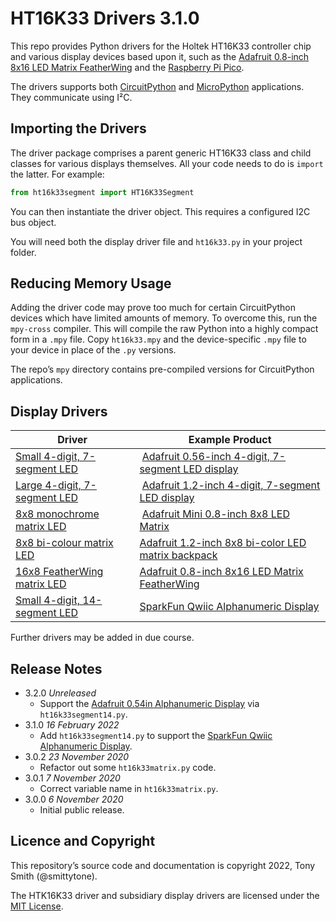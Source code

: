# HT16K33 Drivers 3.1.0 #

This repo provides Python drivers for the Holtek HT16K33 controller chip and various display devices based upon it, such as the [Adafruit 0.8-inch 8x16 LED Matrix FeatherWing](https://www.adafruit.com/product/3149) and the [Raspberry Pi Pico](https://www.raspberrypi.org/documentation/pico/getting-started/).

The drivers supports both [CircuitPython](https://circuitpython.org) and [MicroPython](https://micropython.org) applications. They communicate using I&sup2;C.

## Importing the Drivers ##

The driver package comprises a parent generic HT16K33 class and child classes for various displays themselves. All your code needs to do is `import` the latter. For example:

```python
from ht16k33segment import HT16K33Segment
```

You can then instantiate the driver object. This requires a configured I2C bus object.

You will need both the display driver file and `ht16k33.py` in your project folder.

## Reducing Memory Usage ##

Adding the driver code may prove too much for certain CircuitPython devices which have limited amounts of memory. To overcome this, run the `mpy-cross` compiler. This will compile the raw Python into a highly compact form in a `.mpy` file. Copy `ht16k33.mpy` and the device-specific `.mpy` file to your device in place of the `.py` versions.

The repo’s `mpy` directory contains pre-compiled versions for CircuitPython applications.

## Display Drivers ##

| Driver | Example&nbsp;Product |
| --- | --- |
| [Small 4-digit, 7-segment LED](./docs/ht16k33segment.md) | [Adafruit 0.56-inch 4-digit, 7-segment LED display](https://www.adafruit.com/products/878) |
| [Large 4-digit, 7-segment LED](./docs/ht16k33segmentbig.md) | [Adafruit 1.2-inch 4-digit, 7-segment LED display](https://www.adafruit.com/product/1270) |
| [8x8 monochrome matrix LED](./docs/ht16k33matrix.md) | [Adafruit Mini 0.8-inch 8x8 LED Matrix](https://www.adafruit.com/product/872) |
| [8x8 bi-colour matrix LED](./docs/ht16k33matrixcolour.md) | [Adafruit 1.2-inch 8x8 bi-color LED matrix backpack](https://www.adafruit.com/product/902) |
| [16x8 FeatherWing matrix LED](./docs/ht16k33matrixfeatherwing.md) | [Adafruit 0.8-inch 8x16 LED Matrix FeatherWing](https://www.adafruit.com/product/3149) |
| [Small 4-digit, 14-segment LED](./docs/ht16k33segment14.md) | [SparkFun Qwiic Alphanumeric Display](https://www.sparkfun.com/products/16916) |

Further drivers may be added in due course.

## Release Notes

- 3.2.0 *Unreleased*
    - Support the [Adafruit 0.54in Alphanumeric Display](https://www.adafruit.com/product/1911) via `ht16k33segment14.py`.
- 3.1.0 *16 February 2022*
    - Add `ht16k33segment14.py` to support the [SparkFun Qwiic Alphanumeric Display](https://www.sparkfun.com/products/16916).
- 3.0.2 *23 November 2020*
    - Refactor out some `ht16k33matrix.py` code.
- 3.0.1 *7 November 2020*
    - Correct variable name in `ht16k33matrix.py`.
- 3.0.0 *6 November 2020*
    - Initial public release.

## Licence and Copyright

This repository’s source code and documentation is copyright 2022, Tony Smith (@smittytone).

The HTK16K33 driver and subsidiary display drivers are licensed under the [MIT License](LICENSE.md).
